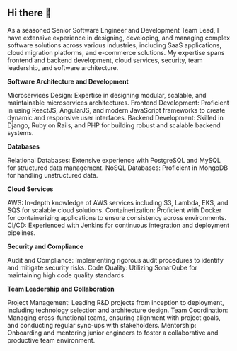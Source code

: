 ## Hi there 👋

As a seasoned Senior Software Engineer and Development Team Lead, I have extensive experience in designing, developing, and managing complex software solutions across various industries, including SaaS applications, cloud migration platforms, and e-commerce solutions. My expertise spans frontend and backend development, cloud services, security, team leadership, and software architecture.

**Software Architecture and Development**

Microservices Design: Expertise in designing modular, scalable, and maintainable microservices architectures.
Frontend Development: Proficient in using ReactJS, AngularJS, and modern JavaScript frameworks to create dynamic and responsive user interfaces.
Backend Development: Skilled in Django, Ruby on Rails, and PHP for building robust and scalable backend systems.

**Databases**

Relational Databases: Extensive experience with PostgreSQL and MySQL for structured data management.
NoSQL Databases: Proficient in MongoDB for handling unstructured data.

**Cloud Services**

AWS: In-depth knowledge of AWS services including S3, Lambda, EKS, and SQS for scalable cloud solutions.
Containerization: Proficient with Docker for containerizing applications to ensure consistency across environments.
CI/CD: Experienced with Jenkins for continuous integration and deployment pipelines.

**Security and Compliance**

Audit and Compliance: Implementing rigorous audit procedures to identify and mitigate security risks.
Code Quality: Utilizing SonarQube for maintaining high code quality standards.

**Team Leadership and Collaboration**

Project Management: Leading R&D projects from inception to deployment, including technology selection and architecture design.
Team Coordination: Managing cross-functional teams, ensuring alignment with project goals, and conducting regular sync-ups with stakeholders.
Mentorship: Onboarding and mentoring junior engineers to foster a collaborative and productive team environment.
